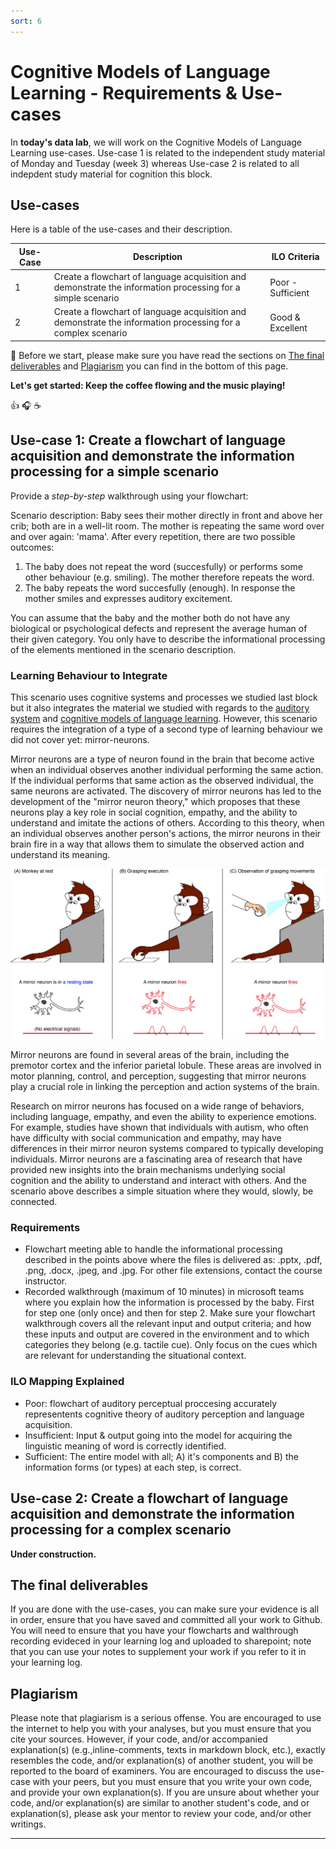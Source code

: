 ```yaml
---
sort: 6
---
```


# Cognitive Models of Language Learning - Requirements & Use-cases


In **today's data lab**, we will work on the Cognitive Models of Language Learning use-cases. Use-case 1 is related to the independent study material of Monday and Tuesday (week 3) whereas Use-case 2 is related to all indepdent study material for cognition this block.

## Use-cases

Here is a table of the use-cases and their description.

| Use-Case | Description | ILO Criteria 
|----------|-------------|-------------
| 1 | Create a flowchart of language acquisition and demonstrate the information processing for a simple scenario | Poor - Sufficient 
| 2 | Create a flowchart of language acquisition and demonstrate the information processing for a complex scenario | Good & Excellent 



:bell: Before we start, please make sure you have read the sections on [The final deliverables](https://adsai.buas.nl/Study%20Content/Cognition%20Fundamentals/Cognitive%20Models%20of%20Language%20Learning%20-%20Requirements%20and%20Use-cases.html#the-final-deliverables) and [Plagiarism](https://adsai.buas.nl/Study%20Content/Cognition%20Fundamentals/Cognitive%20Models%20of%20Language%20Learning%20-%20Requirements%20and%20Use-cases.html#plagiarism) you can find in the bottom of this page.


**Let's get started: Keep the coffee flowing and the music playing!**

:thumbsup: :headphones: :coffee:


## Use-case 1: Create a flowchart of language acquisition and demonstrate the information processing for a simple scenario
Provide a *step-by-step* walkthrough using your flowchart:

Scenario description: Baby sees their mother directly in front and above her crib; both are in a well-lit room. The mother is repeating the same word over and over again: 'mama'. After every repetition, there are two possible outcomes:
1. The baby does not repeat the word (succesfully) or performs some other behaviour (e.g. smiling). The mother therefore repeats the word. <!--- (auditory cue, no positive or negative reinforcement learning) --->
2. The baby repeats the word succesfully (enough). In response the mother smiles and expresses auditory excitement. <!--- (auditory, visual and tactile cue; positive reinforcement learning) --->

You can assume that the baby and the mother both do not have any biological or psychological defects and represent the average human of their given category. You only have to describe the informational processing of the elements mentioned in the scenario description. 

### Learning Behaviour to Integrate
This scenario uses cognitive systems and processes we studied last block but it also integrates the material we studied with regards to the [auditory system](https://adsai.buas.nl/Study%20Content/Cognition%20Fundamentals/Auditory%20Perception%20&%20Learning.html) and [cognitive models of language learning](https://adsai.buas.nl/Study%20Content/Cognition%20Fundamentals/Cognitive%20Models%20of%20Language%20Learning.html). However, this scenario requires the integration of a type of a second type of learning behaviour we did not cover yet: mirror-neurons.

Mirror neurons are a type of neuron found in the brain that become active when an individual observes another individual performing the same action. If the individual performs that same action as the observed individual, the same neurons are activated. The discovery of mirror neurons has led to the development of the "mirror neuron theory," which proposes that these neurons play a key role in social cognition, empathy, and the ability to understand and imitate the actions of others. According to this theory, when an individual observes another person's actions, the mirror neurons in their brain fire in a way that allows them to simulate the observed action and understand its meaning.

<img src="./assets/MirrorNeurons.png" alt="MirrorNeurons" width="900"/>

Mirror neurons are found in several areas of the brain, including the premotor cortex and the inferior parietal lobule. These areas are involved in motor planning, control, and perception, suggesting that mirror neurons play a crucial role in linking the perception and action systems of the brain. 

Research on mirror neurons has focused on a wide range of behaviors, including language, empathy, and even the ability to experience emotions. For example, studies have shown that individuals with autism, who often have difficulty with social communication and empathy, may have differences in their mirror neuron systems compared to typically developing individuals. Mirror neurons are a fascinating area of research that have provided new insights into the brain mechanisms underlying social cognition and the ability to understand and interact with others. And the scenario above describes a simple situation where they would, slowly, be connected.

### Requirements
- Flowchart meeting able to handle the informational processing described in the points above where the files is delivered as: .pptx, .pdf, .png, .docx, .jpeg, and .jpg. For other file extensions, contact the course instructor.
- Recorded walkthrough (maximum of 10 minutes) in microsoft teams where you explain how the information is processed by the baby. First for step one (only once) and then for step 2. Make sure your flowchart walkthrough covers all the relevant input and output criteria; and how these inputs and output are covered in the environment and to which categories they belong (e.g. tactile cue). Only focus on the cues which are relevant for understanding the situational context.

### ILO Mapping Explained
- Poor: flowchart of auditory perceptual proccesing accurately representents cognitive theory of auditory perception and language acquisition.
- Insufficient: Input & output going into the model for acquiring the linguistic meaning of word is correctly identified.
- Sufficient: The entire model with all; A) it's components and B) the information forms (or types) at each step, is correct.



## Use-case 2: Create a flowchart of language acquisition and demonstrate the information processing for a complex scenario

**Under construction.**

<!--
## 1
Scenario description: 
1. A young child is located in a kitchen and sits before the TV, their mom is, audibly, cutting apples and singing to the right of the child. The child is watching an educational children's cartoon on TV where 3 dogs are walking together through a park. The dogs do not talk, only humans talk in this cartoon. The dogs look happy, and bark happily and run along a field of grass with a sunny, cloudless sky. The child immitates the happy facial expressions and smiles too. 
2. The dogs suddenly stop running, start to look angy and start growling; all at different frequencies and volumes, at a central direction. The cartoon switches to a shot of a tree with a squirrel in it which looks scared and [squeaks (in case you're interested how that sounds, but not relevant for this scenario)](https://youtube.com/watch?v=dP2lzLin1Ho&feature=shares&t=4). This child looks scared and start crying.
3. The mother stops cutting apples and singing, and walks towards the child saying 'aaaah sweetie'. The mother lifts the child, cuddles it and say 'here, here, come now, it's okay'.
4. The mother directs the gaze of the child towards the tv and say 'see, it's going to be okay.'. At which point, the cartoon cuts to a shot of a young teenager running towards to the growling dogs and which commands the dogs to stop by yelling 'stop'. At which points the dogs stop and are taken away by the teenager out of the shot. The mother says 'see, it's alright' and the child stops crying.


You can assume that the baby and the mother both do not have any biological or psychological defects and represent the average human of their given category. You only have to describe the informational processing of the elements mentioned in the scenario description. You only have to include visual and auditory cues and can skip the tactile cues. 


### Requirements
- Flowchart meeting able to handle the informational processing described in the points above where the files is delivered as: .pptx, .pdf, .png, .docx, .jpeg, and .jpg. For other file extensions, contact the course instructor.
- Recorded walkthrough (maximum of 15 minutes) in microsoft teams where you explain how the information is processed by the baby. 
SOMETHING ON THE DIFFERENT STEPS.
Make sure your flowchart walkthrough covers all the relevant input and output criteria; and how these inputs and output are covered in the environment and to which categories they belong (e.g. tactile cue). Only focus on the cues which are relevant for understanding the situational context.

### ILO Mapping Explained
This use-case builds on the same flowchart as use-case 1, and the good criteria are as always dependent on you achieving the previous assessment rubric, therefore for this use case you will also need to do the following to achieve the respective ILO's:
- Poor: flowchart of auditory perceptual proccesing accurately representents cognitive theory of auditory perception and language acquisition.
- Insufficient: Input & output going into the model for acquiring the linguistic meaning of word is correctly identified.
- Sufficient: The entire model with all; A) it's components and B) the information forms (or types) at each step, is correct.

Furthermore, you can achieve the following ILO criteria by:
- Good: Creating and demonstrating that your model flowchart for language acquisition can accomodate for for use-case 2 by being able to handle differentiating environmental conditions in the given use-case. 
- Excellent: Demonstrating the simmilarities and distictions between transformer networks used in state-of-the-art large language models and human cognitive system in the context of language aquisition & auditory perception. 

-->


## The final deliverables

If you are done with the use-cases, you can make sure your evidence is all in order, ensure that you have saved and committed all your work to Github. You will need to ensure that you have your flowcharts and walthrough recording evideced in your learning log and uploaded to sharepoint; note that you can use your notes to supplement your work if you refer to it in your learning log. 


## Plagiarism

Please note that plagiarism is a serious offense. You are encouraged to use the internet to help you with your analyses, but you must ensure that you cite your sources. However, if your code, and/or accompanied explanation(s) (e.g.,inline-comments, texts in markdown block, etc.), exactly resembles the code, and/or explanation(s) of another student, you will be reported to the board of examiners. You are encouraged to discuss the use-case with your peers, but you must ensure that you write your own code, and provide your own explanation(s). If you are unsure about whether your code, and/or explanation(s) are similar to another student's code, and or explanation(s), please ask your mentor to review your code, and/or other writings.

***

